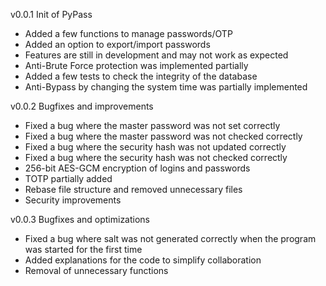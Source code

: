 v0.0.1
Init of PyPass
- Added a few functions to manage passwords/OTP
- Added an option to export/import passwords
- Features are still in development and may not work as expected
- Anti-Brute Force protection was implemented partially
- Added a few tests to check the integrity of the database
- Anti-Bypass by changing the system time was partially implemented

v0.0.2
Bugfixes and improvements
- Fixed a bug where the master password was not set correctly
- Fixed a bug where the master password was not checked correctly
- Fixed a bug where the security hash was not updated correctly
- Fixed a bug where the security hash was not checked correctly
- 256-bit AES-GCM encryption of logins and passwords
- TOTP partially added
- Rebase file structure and removed unnecessary files
- Security improvements

v0.0.3
Bugfixes and optimizations
- Fixed a bug where salt was not generated correctly when the program was started for the first time
- Added explanations for the code to simplify collaboration
- Removal of unnecessary functions
